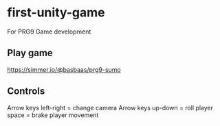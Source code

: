 # first-unity-game
For PRG9 Game development

## Play game
https://simmer.io/@basbaas/prg9-sumo

## Controls
Arrow keys left-right = change camera
Arrow keys up-down = roll player
space = brake player movement
